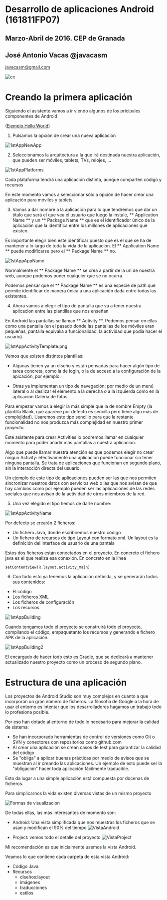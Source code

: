 # Desarrollo de aplicaciones Android (161811FP07)

## Marzo-Abril de 2016. CEP de Granada

## José Antonio Vacas @javacasm

javacasm@gmail.com

![cc](https://raw.githubusercontent.com/javacasm/CodeWeek-programacion/master/images/Licencia_CC.png)

# Creando la primera aplicación

Siguiendo el asistente vamos a ir viendo algunos de los pricipales componentes de Android

([Ejemplo Hello World](https://github.com/javacasm/HelloWorldAndroid))

1. Pulsamos la opción de crear una nueva aplicación

![1stAppNewApp](./imagenes/1stAppNewApp.png)

2. Seleccionamos la arquitectura a la que irá destinada nuestra aplicación, que pueden ser móviles, tablets, TVs, relojes, ...

![1stAppPlatforms](./imagenes/1stAppPlatforms.png)

Cada plataforma tendrá una aplicación distinta, aunque comparten código y recursos

En este momento vamos a seleccionar sólo a opción de hacer crear una aplicación para móviles y tablets.

3. Vamos a dar nombre a la aplicación para lo que tendremos que dar un título que será el que vea el usuario que luego la instale, ** Application Name ** y un ** Package Name ** que es el identificador único de la aplicación que la identifica entre los millones de aplicaciones que existen.

Es importante elegir bien este identificar puesto que es el que se ha de mantener a lo largo de toda la vida de la aplicación. El  ** Application Name ** puede modificarse pero el ** Package Name ** no.

![1stAppAppName](./imagenes/1stAppAppName.png)

Normalmente el ** Package Name ** se crea a partir de la url de nuestra web, aunque podemos poner cualquier que se no ocurra.

Podemos pensar que el ** Package Name ** es una especie de path que permite identificar de manera única a una aplicación dada entre todas las existentes.

4. Ahora vamos a elegir el tipo de pantalla que va a tener nuestra aplicacion entre las plantillas que nos enseñan

En Android las pantallas se llaman ** Activity **. Podemos pensar en ellas como una pantalla (en el pasado donde las pantallas de los móviles eran pequeñas, pantalla equivalía a funcionalidad, la actividad que podía hacer el usuario).

![1stAppActivityTemplate.png](./imagenes/1stAppActivityTemplate.png)

Vemos que existen distintos plantillas:

* Algunas tienen ya un diseño y están pensadas para hacer algún tipo de tarea concreta, como la de login, o la de acceso a la configuración de la apicación, por ejemplo.

* Otras ya implementan un tipo de navegación: por medio de un menú lateral o al deslizar el elemento a la derecha o a la izquierda como en la aplicacion Galería de fotos

Para empezar vamos a elegir la más simple que la de nombre Empty (la plantilla Blank, que aparece por defecto es sencilla pero tiene algo más de complejidad). Usaremos este tipo sencillo para que la restante funcionalidad no nos produzca más complejidad en nuestro primer proyecto.

Este asistente para crear Activities lo podremos llamar en cualquier momento para poder añadir más pantallas a nuestra aplicación.

Algo que puede llamar nuestra atención es que podemos elegir no crear ningun Activity: efectivamente una aplicación puede funcionar sin tener ninguna pantalla. Se trata de aplicaciones que funcionan en segundo plano, sin la interacción directa del usuario.

Un ejemplo de este tipo de aplicaciones pueden ser las que nos permiten sincronizar nuestros datos con servicios web o las que nos avisan de que hay cambios como por ejemplo pueden ser las aplicaciones de las redes sociales que nos avisan de la actividad de otros miembros de la red.

5. Una vez elegido el tipo hemos de darle nombre:

![1stAppActivityName](./imagenes/1stAppActivityName.png)

Por defecto se crearán 2 ficheros:

* Un fichero Java, donde escribiremos nuestro código
* Un fichero de recursos de tipo Layout con formato xml. Un layout es la definición del interface de usuario de una pantala

Estos dos ficheros están conectados en el proyecto. En concreto el fichero java es el que realiza esa conexión. En concreto en la línea

	setContentView(R.layout.activity_main)

6. Con todo esto ya tenemos la aplicación definida, y se generarán todos sus contenidos:

* El código
* Los ficheros XML
* Los ficheros de configuración
* Los recursos

![1stAppBuilding](./imagenes/1stAppBuilding.png)

Cuando tengamos todo el proyecto se construirá todo el proyecto, compilando el código, empaquetanto los recursos y generando e fichero APK de la aplicación.

![1stAppBuilding2](./imagenes/1stAppBuilding2.png)

El encargado de hacer todo esto es Gradle, que se dedicará a mantener actualizado nuestro proyecto como un proceso de segundo plano.


# Estructura de una aplicación

Los proyectos de Android Studio son muy complejos en cuanto a que incorporan un gran número de ficheros. La filosofía de Google a la hora de usar el entorno es intentar que los desarrolladores hagamos un trabajo todo lo profesiona posible.

Por eso han dotado al entorno de todo lo necesario para mejorar la calidad de sistema:

* Se han incorporado herramientas de control de versiones como Git o SVN y conectores con repositorios como github.com
* Al crear una aplicación se crean casos de test para garantizar la calidad del código
* Se "obliga" a aplicar buenas prácticas por medio de avisos que se muestran al ir creando las aplicaciones. Un ejemplo de esto puede ser la "obligación" hacer toda aplicación fácilmente traducible.

Esto da lugar a una simple aplicación está compuesta por docenas de ficheros.

Para simplicarnos la vida existen diversas vistas de un mismo proyecto

![Formas de visualizacion](./imagenes/FormasVisualizacion.png)

De todas ellas, las más interesantes de momento son:

* Android: Una vista simplificada que nos muestras los ficheros que se usan y modifican el 90% del tiempo
![VistaAndroid](./imagenes/VistaAndroid.png)

* Project: vemos todo el detalle del proyecto
![VistaProject](./imagenes/VistaProject.png)

Mi recomendación es que inicialmente usemos la vista Android.

Veamos lo que contiene cada carpeta de esta vista Android:

* Código Java
* Recursos
	* diseños:layout
	* imágenes
	* traducciones
	* estilos
